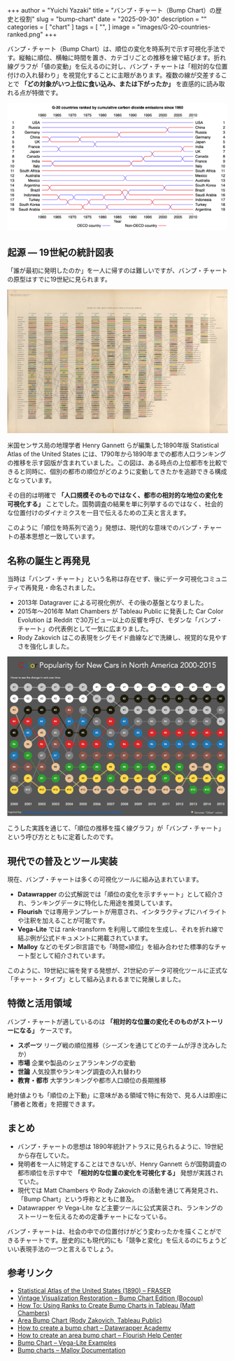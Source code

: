 +++
author = "Yuichi Yazaki"
title = "バンプ・チャート（Bump Chart）の歴史と役割"
slug = "bump-chart"
date = "2025-09-30"
description = ""
categories = [
    "chart"
]
tags = [
    "",
]
image = "images/G-20-countries-ranked.png"
+++

バンプ・チャート（Bump Chart）は、順位の変化を時系列で示す可視化手法です。縦軸に順位、横軸に時間を置き、カテゴリごとの推移を線で結びます。折れ線グラフが「値の変動」を伝えるのに対し、バンプ・チャートは「相対的な位置付けの入れ替わり」を視覚化することに主眼があります。複数の線が交差することで **「どの対象がいつ上位に食い込み、または下がったか」** を直感的に読み取れる点が特徴です。

<!--more-->

![](images/G-20-countries-ranked.png)

## 起源 ― 19世紀の統計図表

「誰が最初に発明したのか」を一人に帰すのは難しいですが、バンプ・チャートの原型はすでに19世紀に見られます。

![1890年 Statistical Atlas of the United States掲載のバンプ・チャートの原型](images/StatisticalAtlas.png)

米国センサス局の地理学者 Henry Gannett らが編集した1890年版 Statistical Atlas of the United States には、1790年から1890年までの都市人口ランキングの推移を示す図版が含まれていました。この図は、ある時点の上位都市を比較できると同時に、個別の都市の順位がどのように変動してきたかを追跡できる構成となっています。

その目的は明確で **「人口規模そのものではなく、都市の相対的な地位の変化を可視化する」** ことでした。国勢調査の結果を単に列挙するのではなく、社会的な位置付けのダイナミクスを一目で伝えるための工夫と言えます。

このように「順位を時系列で追う」発想は、現代的な意味でのバンプ・チャートの基本思想と一致しています。



## 名称の誕生と再発見

当時は「バンプ・チャート」という名称は存在せず、後にデータ可視化コミュニティで再発見・命名されました。

- 2013年 Datagraver による可視化例が、その後の基盤となりました。
- 2015年〜2016年 Matt Chambers が Tableau Public に発表した Car Color Evolution は Reddit で30万ビュー以上の反響を呼び、モダンな「バンプ・チャート」の代表例として一気に広まりました。
- Rody Zakovich はこの表現をシグモイド曲線などで洗練し、視覚的な見やすさを強化しました。

![Matt Chambers による Car Color Evolution North America](images/ColorRankOverTime.png)

こうした実践を通じて、「順位の推移を描く線グラフ」が「バンプ・チャート」という呼び方とともに定着したのです。



## 現代での普及とツール実装

現在、バンプ・チャートは多くの可視化ツールに組み込まれています。

- **Datawrapper** の公式解説では「順位の変化を示すチャート」として紹介され、ランキングデータに特化した用途を推奨しています。
- **Flourish** では専用テンプレートが用意され、インタラクティブにハイライトや注釈を加えることが可能です。
- **Vega-Lite** では rank-transform を利用して順位を生成し、それを折れ線で結ぶ例が公式ドキュメントに掲載されています。
- **Malloy** などのモダンBI言語でも「時間×順位」を組み合わせた標準的なチャート型として紹介されています。

このように、19世紀に端を発する発想が、21世紀のデータ可視化ツールに正式な「チャート・タイプ」として組み込まれるまでに発展しました。



## 特徴と活用領域

バンプ・チャートが適しているのは **「相対的な位置の変化そのものがストーリーになる」** ケースです。

- **スポーツ** リーグ戦の順位推移（シーズンを通じてどのチームが浮き沈みしたか）
- **市場** 企業や製品のシェアランキングの変動
- **世論** 人気投票やランキング調査の入れ替わり
- **教育・都市** 大学ランキングや都市人口順位の長期推移

絶対値よりも「順位の上下動」に意味がある領域で特に有効で、見る人は即座に「勝者と敗者」を把握できます。



## まとめ
- バンプ・チャートの思想は 1890年統計アトラスに見られるように、19世紀から存在していた。
- 発明者を一人に特定することはできないが、Henry Gannett らが国勢調査の都市順位を示す中で **「相対的な位置の変化を可視化する」** 発想が実践されていた。
- 現代では Matt Chambers や Rody Zakovich の活動を通じて再発見され、「Bump Chart」という呼称とともに普及。
- Datawrapper や Vega-Lite など主要ツールに公式実装され、ランキングのストーリーを伝えるための定番チャートになっている。

バンプ・チャートは、社会の中での位置付けがどう変わったかを描くことができるチャートです。歴史的にも現代的にも「競争と変化」を伝えるのにちょうどいい表現手法の一つと言えるでしょう。



## 参考リンク

- [Statistical Atlas of the United States (1890) – FRASER](https://fraser.stlouisfed.org/title/statistical-atlas-united-states-5587)
- [Vintage Visualization Restoration – Bump Chart Edition (Bocoup)](https://www.bocoup.com/blog/vintage-visualization-restoration-bump-chart)
- [How To: Using Ranks to Create Bump Charts in Tableau (Matt Chambers)](https://www.sirvizalot.com/2016/03/color-popularity-for-new-cars-2000-2015.html)
- [Area Bump Chart (Rody Zakovich, Tableau Public)](https://public.tableau.com/views/AreaBumpChart/AreaBumpChart?:showVizHome=no)
- [How to create a bump chart – Datawrapper Academy](https://academy.datawrapper.de/article/347-how-to-create-a-bump-chart)
- [How to create an area bump chart – Flourish Help Center](https://helpcenter.flourish.studio/hc/en-us/articles/9951629626383-How-to-create-an-area-bump-chart)
- [Bump Chart – Vega-Lite Examples](https://vega.github.io/vega-lite/examples/line_bump.html)
- [Bump charts – Malloy Documentation](https://docs.malloydata.dev/blog/2023-10-26-malloy-bump-chart/)